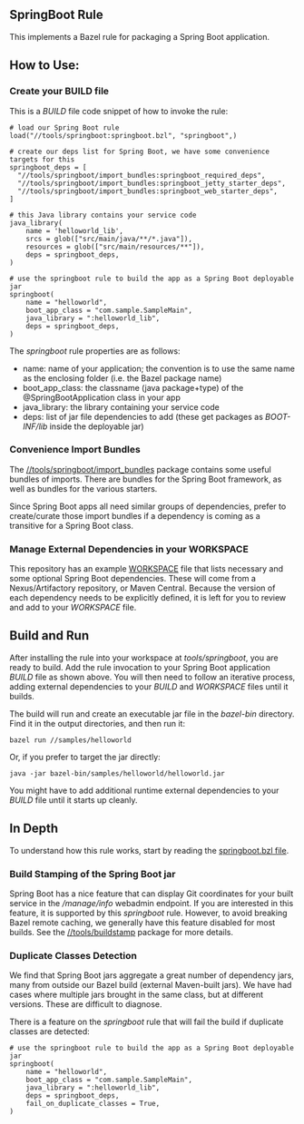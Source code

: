 ## SpringBoot Rule

This implements a Bazel rule for packaging a Spring Boot application.

## How to Use:

### Create your BUILD file

This is a *BUILD* file code snippet of how to invoke the rule:

```
# load our Spring Boot rule
load("//tools/springboot:springboot.bzl", "springboot",)

# create our deps list for Spring Boot, we have some convenience targets for this
springboot_deps = [
  "//tools/springboot/import_bundles:springboot_required_deps",
  "//tools/springboot/import_bundles:springboot_jetty_starter_deps",
  "//tools/springboot/import_bundles:springboot_web_starter_deps",
]

# this Java library contains your service code
java_library(
    name = 'helloworld_lib',
    srcs = glob(["src/main/java/**/*.java"]),
    resources = glob(["src/main/resources/**"]),
    deps = springboot_deps,
)

# use the springboot rule to build the app as a Spring Boot deployable jar
springboot(
    name = "helloworld",
    boot_app_class = "com.sample.SampleMain",
    java_library = ":helloworld_lib",
    deps = springboot_deps,
)
```

The *springboot* rule properties are as follows:

-  name:    name of your application; the convention is to use the same name as the enclosing folder (i.e. the Bazel package name)
-  boot_app_class:  the classname (java package+type) of the @SpringBootApplication class in your app
-  java_library: the library containing your service code
-  deps:  list of jar file dependencies to add (these get packages as *BOOT-INF/lib* inside the deployable jar)

### Convenience Import Bundles

The [//tools/springboot/import_bundles](import_bundles) package contains some useful bundles of imports.
There are bundles for the Spring Boot framework, as well as bundles for the various starters.

Since Spring Boot apps all need similar groups of dependencies, prefer to create/curate those import bundles if a
  dependency is coming as a transitive for a Spring Boot class.

### Manage External Dependencies in your WORKSPACE

This repository has an example [WORKSPACE](../../external_deps.bzl) file that lists necessary and some optional Spring Boot dependencies.
These will come from a Nexus/Artifactory repository, or Maven Central.
Because the version of each dependency needs to be explicitly defined, it is left for you to review and add to your *WORKSPACE* file.

## Build and Run

After installing the rule into your workspace at *tools/springboot*, you are ready to build.
Add the rule invocation to your Spring Boot application *BUILD* file as shown above.
You will then need to follow an iterative process, adding external dependencies to your *BUILD* and *WORKSPACE* files until it builds.

The build will run and create an executable jar file in the *bazel-bin* directory.
Find it in the output directories, and then run it:

```
bazel run //samples/helloworld
```

Or, if you prefer to target the jar directly:
```
java -jar bazel-bin/samples/helloworld/helloworld.jar
```

You might have to add additional runtime external dependencies to your *BUILD* file until it starts up cleanly.

## In Depth

To understand how this rule works, start by reading the [springboot.bzl file](springboot.bzl).

### Build Stamping of the Spring Boot jar

Spring Boot has a nice feature that can display Git coordinates for your built service in the */manage/info* webadmin endpoint.
If you are interested in this feature, it is supported by this *springboot* rule.
However, to avoid breaking Bazel remote caching, we generally have this feature disabled for most builds.
See the [//tools/buildstamp](../buildstamp) package for more details.

### Duplicate Classes Detection

We find that Spring Boot jars aggregate a great number of dependency jars, many from outside our Bazel
  build (external Maven-built jars).
We have had cases where multiple jars brought in the same class, but at different versions.
These are difficult to diagnose.

There is a feature on the *springboot* rule that will fail the build if duplicate classes are detected:

```
# use the springboot rule to build the app as a Spring Boot deployable jar
springboot(
    name = "helloworld",
    boot_app_class = "com.sample.SampleMain",
    java_library = ":helloworld_lib",
    deps = springboot_deps,
    fail_on_duplicate_classes = True,
)
```
